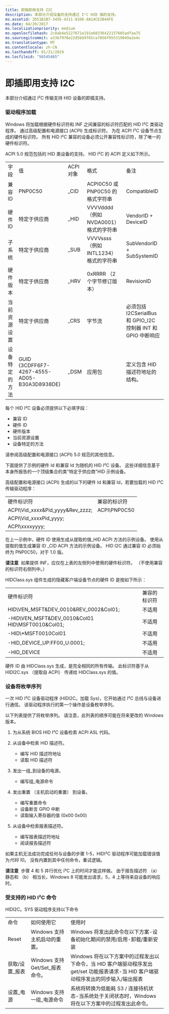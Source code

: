 ```yaml
---
title: 即插即用支持 I2C
description: 本部分介绍设备的支持通过 I²C HID 插的支持。
ms.assetid: 2D51B1B7-345E-4311-81D6-8A14CE2B44FE
ms.date: 04/20/2017
ms.localizationpriority: medium
ms.openlocfilehash: 2c8ab4e5227671e191e68336422157605adfaa75
ms.sourcegitcommit: a33b7978e22d5bb9f65ca7056f955319049a2e4c
ms.translationtype: MT
ms.contentlocale: zh-CN
ms.lasthandoff: 01/31/2019
ms.locfileid: "56545465"
---
```

# <a name="plug-and-play-support-for-i2c"></a>即插即用支持 I2C


本部分介绍通过 I²C 传输支持 HID 设备的即插支持。

### <a name="driver-loading"></a>驱动程序加载

Windows 将加载根据硬件标识符和 INF 之间兼容的标识符匹配的 HID I²C 类驱动程序。 通过高级配置和电源接口 (ACPI) 生成标识符。 为在 ACPI I²C 设备节点生成的硬件标识符。 所有 HID I²C 兼容的设备必须公开兼容性标识符，除了唯一的硬件标识符。

ACPI 5.0 规范包括的 HID 类设备的支持。 HID I²C 的 ACPI 定义如下所示。

|                           |                                             |             |                                                 |                                                                                      |
|---------------------------|---------------------------------------------|-------------|-------------------------------------------------|--------------------------------------------------------------------------------------|
| 字段                     | 值                                       | ACPI 对象 | 格式                                          | 备注                                                                             |
| 兼容 ID             | PNP0C50                                     | \_CID       | ACPI0C50 或 PNP0C50 的格式字符串     | CompatibleID                                                                         |
| 硬件 ID               | 特定于供应商                             | \_HID       | VVVVdddd （例如 NVDA0001） 格式的字符串 | VendorID + DeviceID                                                                  |
| 子系统                 | 特定于供应商                             | \_SUB       | VVVVssss （例如 INTL1234） 格式的字符串 | SubVendorID + SubSystemID                                                            |
| 硬件版本         | 特定于供应商                             | \_HRV       | 0xRRRR （2 个字节修订版本）                         | RevisionID                                                                           |
| 当前资源设置 | 特定于供应商                             | \_CRS       | 字节流                                     | 必须包括 I2CSerialBus 和 GPIO\_I2C 控制器 INT 和 GPIO 中断响应 |
| 设备特定的方法    | GUID {3CDFF6F7-4267-4555-AD05-B30A3D8938DE} | \_DSM       | 应用包                                         | 定义包含 HID 描述符地址的结构。                        |

 

每个 HID I²C 设备必须提供以下必填字段：

-   兼容 ID
-   硬件 ID
-   硬件版本
-   当前资源设置
-   设备特定的方法

请参阅高级配置和电源接口 (ACPI) 5.0 规范的其他信息。

下面提供了示例的硬件 Id 和兼容 Id 为随机的 HID I²C 设备。 这些详细信息基于本身所报告的一个顶级集合的类"特定于供应商"HID 示例设备。

高级配置和电源接口 (ACPI) 生成的以下的硬件 Id 和兼容 Id，若要加载的 HID I²C 传输驱动程序：

|                                      |                        |
|--------------------------------------|------------------------|
| 硬件标识符                 | 兼容的标识符 |
| ACPI\\Vid\_xxxx&Pid\_yyyy&Rev\_zzzz; | ACPI\\PNP0C50          |
| ACPI\\Vid\_xxxxPid\_yyyy;            |                        |
| ACPI\\xxxxyyyy;                      |                        |

 

在上一示例中，硬件 ID 使用生成从提取的值\_HID ACPI 方法的示例设备。 使用从提取的值生成兼容 ID \_CID ACPI 方法的示例设备。 HID I2C 通过兼容 ID 必须始终为 PNP0C50，对于 1.0 版。

**请注意**  如果提供 INF，应仅在上表的左侧列中使用的硬件标识符。 （不使用兼容的标识符右侧列中。）

 

HIDClass.sys 组件生成的隐藏客户端设备节点的硬件 ID 是按如下所示：

|                                                      |                       |
|------------------------------------------------------|-----------------------|
| 硬件标识符                                  | 兼容的标识符 |
| HID\\VEN\_MSFT&DEV\_0010&REV\_0002&Col01;            | 不适用                   |
| -HID\\VEN\_MSFT&DEV\_0010&Col01 HID\\MSFT0010&Col01; | 不适用                   |
| -HID\\\*MSFT0010Col01                                | 不适用                   |
| -HID\_DEVICE\_UP:FF00\_U:0001;                       | 不适用                   |
| -HID\_DEVICE                                         | 不适用                   |

 

硬件 ID 由 HIDClass.sys 生成，是完全相同的所有传输。 此标识符基于从 HIDI2C.sys （提取自 ACPI） 传递给 HIDClass.sys 的值。

### <a name="device-enumeration-sequence"></a>设备将枚举序列

一次 HID I²C 设备驱动程序 (HIDI2C。加载 Sys)，它开始通过 I²C 总线与设备进行通信。 该驱动程序执行的第一个操作是设备枚举序列。

以下列表提供了将枚举序列。 请注意，此列表的顺序可能在将来更改的 Windows 版本。

1.  为从系统 BIOS HID I²C 设备检索 ACPI ASL 代码。
2.  从设备中检索 HID 描述符。
    -   编写 HID 描述符地址
    -   读取 HID 描述符

3.  发出一组\_到设备的电源。
    -   编写组\_电源命令

4.  发出重置 （主机启动的重置） 到设备。
    -   编写重置命令
    -   设备断言 GPIO 中断
    -   读取输入寄存器的值 (0x00 0x00)

5.  从设备中检索报表描述符。
    -   编写报表描述符地址
    -   阅读报告描述符

如果主机无法成功完成任何与设备的步骤 1-5，HIDI²C 驱动程序可能加载错误值为*代码 10*。 没有内置到其中任何命令，重试逻辑。

**请注意**  步骤 4 和 5 并行优化 I²C 上的时间才能这样做。 由于报告描述符 （a） 静态和 （b） 相当长，Windows 8 可能发出请求，5，4 上等待来自设备的响应时。

 

### <a href="" id="supported-hid-i2c-commands"></a>受支持的 HID I²C 命令

HIDI2C。SYS 驱动程序支持以下命令

|                 |                                                |                                                                                                                                                                                                       |
|-----------------|------------------------------------------------|-------------------------------------------------------------------------------------------------------------------------------------------------------------------------------------------------------|
| 命令         | 如何使用它                                  | 使用时                                                                                                                                                                                        |
| Reset           | Windows 支持主机启动的重置。     | Windows 将发出此命令在以下方案-设备初始化期间的禁用/启用-卸载/重新安装                                                                         |
| 获取/设置\_报表 | Windows 支持 Get/Set\_报表命令。 | Windows 将在以下方案中的过程发出以下命令，当 HID 客户端驱动程序发出 get/set 功能报表请求-当 HID 客户端驱动程序发出的同步输入/输出报表 |
| 设置\_电源      | Windows 支持一组\_电源命令        | 系统将转换为低能耗 S3 / 连接待机状态-当系统处于关闭状态时，Windows 将在以下方案中的过程发出此命令。                               |

 

 

 




